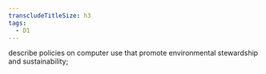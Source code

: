 ```yaml
---
transcludeTitleSize: h3
tags:
  - D1
---
```

describe policies on computer use that promote environmental stewardship and sustainability;